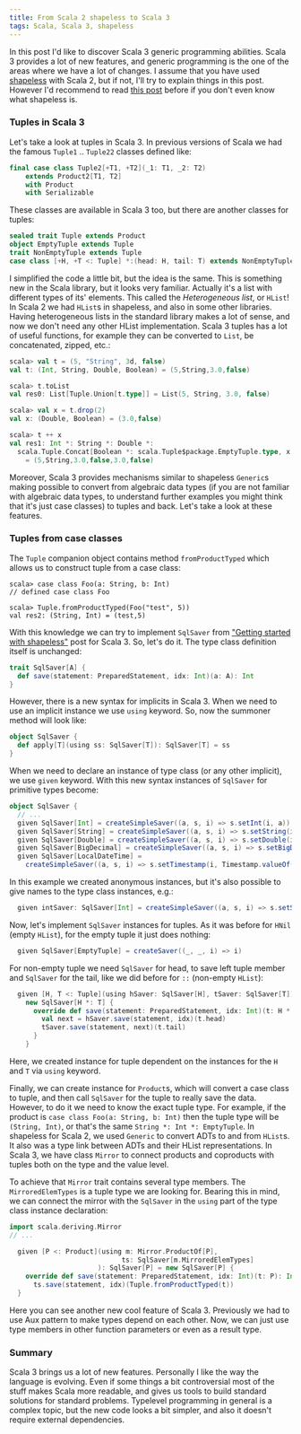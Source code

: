 ```yaml
---
title: From Scala 2 shapeless to Scala 3
tags: Scala, Scala 3, shapeless
---
```


In this post I'd like to discover Scala 3 generic programming abilities.  Scala 3 provides a lot of new features,  and
generic programming is the one of the areas where we have a lot of changes.  I assume that you have used 
[shapeless](https://github.com/milessabin/shapeless) with Scala 2, but if not, I'll try to explain things in this post.
However I'd recommend to read [this post][1] before if you don't even know what shapeless is.

<!--MORE-->

### Tuples in Scala 3

Let's take a look at tuples in Scala 3.  In previous versions of Scala we had the famous `Tuple1` .. `Tuple22` classes
defined like:

```Scala
final case class Tuple2[+T1, +T2](_1: T1, _2: T2) 
    extends Product2[T1, T2] 
    with Product 
    with Serializable
```

These classes are available in Scala 3 too, but there are another classes for tuples:

```Scala
sealed trait Tuple extends Product
object EmptyTuple extends Tuple
trait NonEmptyTuple extends Tuple
case class [+H, +T <: Tuple] *:(head: H, tail: T) extends NonEmptyTuple
```

I simplified the code a little bit, but the idea is the same.  This is something new in the Scala library, but it looks
very familiar.  Actually it's a list with different types of its' elements.  This called the _Heterogeneous list_, or `HList`!
In Scala 2 we had `HList`s in shapeless,  and also in some other libraries.  Having heterogeneous lists in the standard library
makes a lot of sense, and now we don't need any other HList implementation.  Scala 3 tuples has a lot of useful functions, for
example they can be converted to `List`, be concatenated, zipped, etc.:

```Scala
scala> val t = (5, "String", 3d, false)
val t: (Int, String, Double, Boolean) = (5,String,3.0,false)

scala> t.toList
val res0: List[Tuple.Union[t.type]] = List(5, String, 3.0, false)

scala> val x = t.drop(2)
val x: (Double, Boolean) = (3.0,false)

scala> t ++ x
val res1: Int *: String *: Double *:
  scala.Tuple.Concat[Boolean *: scala.Tuple$package.EmptyTuple.type, x.type]
    = (5,String,3.0,false,3.0,false)
```

Moreover, Scala 3 provides mechanisms similar to shapeless `Generic`s making possible to convert from algebraic data types
(if you are not familiar with algebraic data types, to understand further examples you might think that it's just case classes)
to tuples and back.  Let's take a look at these features.

### Tuples from case classes

The `Tuple` companion object contains method `fromProductTyped` which allows us to construct tuple from a case class:

```
scala> case class Foo(a: String, b: Int)
// defined case class Foo

scala> Tuple.fromProductTyped(Foo("test", 5))
val res2: (String, Int) = (test,5)
```

With this knowledge we can try to implement `SqlSaver` from ["Getting started with shapeless"][1] post for Scala 3.  So, let's do it.
The type class definition itself is unchanged:

```Scala
trait SqlSaver[A] {
  def save(statement: PreparedStatement, idx: Int)(a: A): Int
}
```

However, there is a new syntax for implicits in Scala 3.  When we need to use an implicit instance we use `using` keyword.  So,
now the summoner method will look like:

```Scala
object SqlSaver {
  def apply[T](using ss: SqlSaver[T]): SqlSaver[T] = ss
}
```

When we need to declare an instance of type class (or any other implicit), we use `given` keyword.  With this new syntax instances of `SqlSaver` for
primitive types become:

```Scala
object SqlSaver {
  // ...
  given SqlSaver[Int] = createSimpleSaver((a, s, i) => s.setInt(i, a))
  given SqlSaver[String] = createSimpleSaver((a, s, i) => s.setString(i, a))
  given SqlSaver[Double] = createSimpleSaver((a, s, i) => s.setDouble(i, a))
  given SqlSaver[BigDecimal] = createSimpleSaver((a, s, i) => s.setBigDecimal(i, a.underlying))
  given SqlSaver[LocalDateTime] = 
    createSimpleSaver((a, s, i) => s.setTimestamp(i, Timestamp.valueOf(a)))
```

In this example we created anonymous instances, but it's also possible to give names to the type class instances, e.g.:

```Scala
  given intSaver: SqlSaver[Int] = createSimpleSaver((a, s, i) => s.setString(i, a))
```

Now, let's implement `SqlSaver` instances for tuples.  As it was before for `HNil` (empty `HList`), for the empty tuple it just does nothing:

```Scala
  given SqlSaver[EmptyTuple] = createSaver((_, _, i) => i)
```

For non-empty tuple we need `SqlSaver` for head, to save left tuple member and `SqlSaver` for the tail, like we did before
for `::` (non-empty `HList`):

```Scala
  given [H, T <: Tuple](using hSaver: SqlSaver[H], tSaver: SqlSaver[T]): SqlSaver[H *: T] = 
    new SqlSaver[H *: T] {
      override def save(statement: PreparedStatement, idx: Int)(t: H *: T): Int = {
        val next = hSaver.save(statement, idx)(t.head)
        tSaver.save(statement, next)(t.tail)
      }
    }
```

Here, we created instance for tuple dependent on the instances for the `H` and `T` via `using` keyword.

Finally, we can create instance for `Product`s, which will convert a case class to tuple, and then call `SqlSaver`
for the tuple to really save the data.  However, to do it we need to know the exact tuple type.  For example, if the product is
`case class Foo(a: String, b: Int)` then the tuple type will be `(String, Int)`, or that's the same `String *: Int *: EmptyTuple`.
In shapeless for Scala 2, we used `Generic` to convert ADTs to and from `HList`s.  It also was a type link between ADTs and their
HList representations.  In Scala 3, we have class `Mirror` to connect products and coproducts with tuples both on the type and the value level.

To achieve that `Mirror` trait contains several type members.  The `MirroredElemTypes` is a tuple type we are looking for.  Bearing this
in mind, we can connect the mirror with the `SqlSaver` in the `using` part of the type class instance declaration:

```Scala
import scala.deriving.Mirror
// ...

  given [P <: Product](using m: Mirror.ProductOf[P],
                            ts: SqlSaver[m.MirroredElemTypes]
                      ): SqlSaver[P] = new SqlSaver[P] {
    override def save(statement: PreparedStatement, idx: Int)(t: P): Int =
      ts.save(statement, idx)(Tuple.fromProductTyped(t))
  }

```

Here you can see another new cool feature of Scala 3.  Previously we had to use Aux pattern to make types depend on each other.
Now, we can just use type members in other function parameters or even as a result type.

### Summary

Scala 3 brings us a lot of new features.  Personally I like the way the language is evolving.  Even if some things a bit
controversial most of the stuff makes Scala more readable, and gives us tools to build standard solutions for standard problems.
Typelevel programming in general is a complex topic, but the new code looks a bit simpler, and also it doesn't require external
dependencies.

[1]: /posts/2016-11-24-getting-started-with-shapeless.html
